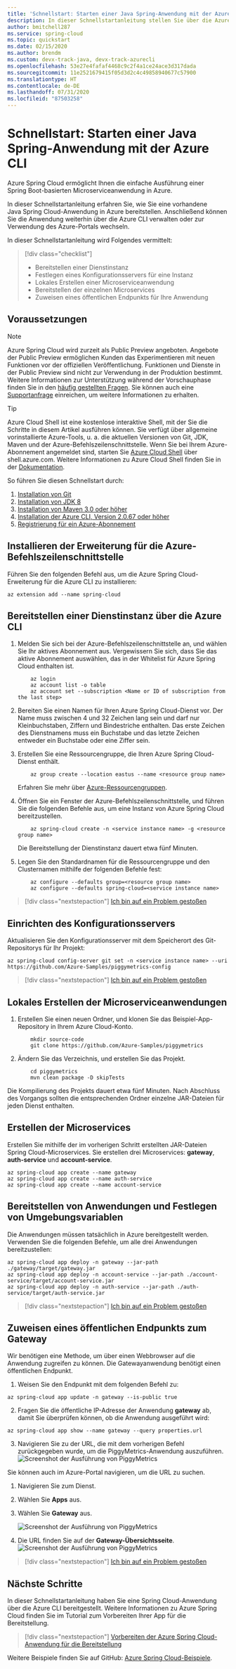 ```yaml
---
title: 'Schnellstart: Starten einer Java Spring-Anwendung mit der Azure CLI'
description: In dieser Schnellstartanleitung stellen Sie über die Azure CLI eine Beispielanwendung in Azure Spring Cloud bereit.
author: bmitchell287
ms.service: spring-cloud
ms.topic: quickstart
ms.date: 02/15/2020
ms.author: brendm
ms.custom: devx-track-java, devx-track-azurecli
ms.openlocfilehash: 53e27e4fafaf4468c9c2f4a1ce24ace3d317dada
ms.sourcegitcommit: 11e2521679415f05d3d2c4c49858940677c57900
ms.translationtype: HT
ms.contentlocale: de-DE
ms.lasthandoff: 07/31/2020
ms.locfileid: "87503258"
---
```

# <a name="quickstart-launch-a-java-spring-application-using-the-azure-cli"></a>Schnellstart: Starten einer Java Spring-Anwendung mit der Azure CLI

Azure Spring Cloud ermöglicht Ihnen die einfache Ausführung einer Spring Boot-basierten Microserviceanwendung in Azure.

In dieser Schnellstartanleitung erfahren Sie, wie Sie eine vorhandene Java Spring Cloud-Anwendung in Azure bereitstellen. Anschließend können Sie die Anwendung weiterhin über die Azure CLI verwalten oder zur Verwendung des Azure-Portals wechseln.

In dieser Schnellstartanleitung wird Folgendes vermittelt:

> [!div class="checklist"]
> * Bereitstellen einer Dienstinstanz
> * Festlegen eines Konfigurationsservers für eine Instanz
> * Lokales Erstellen einer Microserviceanwendung
> * Bereitstellen der einzelnen Microservices
> * Zuweisen eines öffentlichen Endpunkts für Ihre Anwendung

## <a name="prerequisites"></a>Voraussetzungen

>[!Note]
> Azure Spring Cloud wird zurzeit als Public Preview angeboten. Angebote der Public Preview ermöglichen Kunden das Experimentieren mit neuen Funktionen vor der offiziellen Veröffentlichung.  Funktionen und Dienste in der Public Preview sind nicht zur Verwendung in der Produktion bestimmt.  Weitere Informationen zur Unterstützung während der Vorschauphase finden Sie in den [häufig gestellten Fragen](https://azure.microsoft.com/support/faq/). Sie können auch eine [Supportanfrage](https://docs.microsoft.com/azure/azure-portal/supportability/how-to-create-azure-support-request) einreichen, um weitere Informationen zu erhalten.

>[!TIP]
> Azure Cloud Shell ist eine kostenlose interaktive Shell, mit der Sie die Schritte in diesem Artikel ausführen können.  Sie verfügt über allgemeine vorinstallierte Azure-Tools, u. a. die aktuellen Versionen von Git, JDK, Maven und der Azure-Befehlszeilenschnittstelle. Wenn Sie bei Ihrem Azure-Abonnement angemeldet sind, starten Sie [Azure Cloud Shell](https://shell.azure.com) über shell.azure.com.  Weitere Informationen zu Azure Cloud Shell finden Sie in der [Dokumentation](../cloud-shell/overview.md).

So führen Sie diesen Schnellstart durch:

1. [Installation von Git](https://git-scm.com/)
2. [Installation von JDK 8](https://docs.microsoft.com/java/azure/jdk/?view=azure-java-stable)
3. [Installation von Maven 3.0 oder höher](https://maven.apache.org/download.cgi)
4. [Installation der Azure CLI, Version 2.0.67 oder höher](https://docs.microsoft.com/cli/azure/install-azure-cli?view=azure-cli-latest)
5. [Registrierung für ein Azure-Abonnement](https://azure.microsoft.com/free/)

## <a name="install-the-azure-cli-extension"></a>Installieren der Erweiterung für die Azure-Befehlszeilenschnittstelle

Führen Sie den folgenden Befehl aus, um die Azure Spring Cloud-Erweiterung für die Azure CLI zu installieren:

```azurecli
az extension add --name spring-cloud
```

## <a name="provision-a-service-instance-on-the-azure-cli"></a>Bereitstellen einer Dienstinstanz über die Azure CLI

1. Melden Sie sich bei der Azure-Befehlszeilenschnittstelle an, und wählen Sie Ihr aktives Abonnement aus. Vergewissern Sie sich, dass Sie das aktive Abonnement auswählen, das in der Whitelist für Azure Spring Cloud enthalten ist.

    ```azurecli
        az login
        az account list -o table
        az account set --subscription <Name or ID of subscription from the last step>
    ```

2. Bereiten Sie einen Namen für Ihren Azure Spring Cloud-Dienst vor.  Der Name muss zwischen 4 und 32 Zeichen lang sein und darf nur Kleinbuchstaben, Ziffern und Bindestriche enthalten.  Das erste Zeichen des Dienstnamens muss ein Buchstabe und das letzte Zeichen entweder ein Buchstabe oder eine Ziffer sein.

3. Erstellen Sie eine Ressourcengruppe, die Ihren Azure Spring Cloud-Dienst enthält.

    ```azurecli
        az group create --location eastus --name <resource group name>
    ```

    Erfahren Sie mehr über [Azure-Ressourcengruppen](../azure-resource-manager/management/overview.md).

4. Öffnen Sie ein Fenster der Azure-Befehlszeilenschnittstelle, und führen Sie die folgenden Befehle aus, um eine Instanz von Azure Spring Cloud bereitzustellen.

    ```azurecli
        az spring-cloud create -n <service instance name> -g <resource group name>
    ```

    Die Bereitstellung der Dienstinstanz dauert etwa fünf Minuten.

5. Legen Sie den Standardnamen für die Ressourcengruppe und den Clusternamen mithilfe der folgenden Befehle fest:

    ```azurecli
        az configure --defaults group=<resource group name>
        az configure --defaults spring-cloud=<service instance name>
    ```

> [!div class="nextstepaction"]
> [Ich bin auf ein Problem gestoßen](https://www.research.net/r/javae2e?tutorial=asc-cli-quickstart&step=provision)

## <a name="setup-your-configuration-server"></a>Einrichten des Konfigurationsservers

Aktualisieren Sie den Konfigurationsserver mit dem Speicherort des Git-Repositorys für Ihr Projekt:

```azurecli
az spring-cloud config-server git set -n <service instance name> --uri https://github.com/Azure-Samples/piggymetrics-config
```

> [!div class="nextstepaction"]
> [Ich bin auf ein Problem gestoßen](https://www.research.net/r/javae2e?tutorial=asc-cli-quickstart&step=config-server)

## <a name="build-the-microservices-applications-locally"></a>Lokales Erstellen der Microserviceanwendungen

1. Erstellen Sie einen neuen Ordner, und klonen Sie das Beispiel-App-Repository in Ihrem Azure Cloud-Konto.  

    ```console
        mkdir source-code
        git clone https://github.com/Azure-Samples/piggymetrics
    ```

2. Ändern Sie das Verzeichnis, und erstellen Sie das Projekt.

    ```console
        cd piggymetrics
        mvn clean package -D skipTests
    ```

Die Kompilierung des Projekts dauert etwa fünf Minuten.  Nach Abschluss des Vorgangs sollten die entsprechenden Ordner einzelne JAR-Dateien für jeden Dienst enthalten.

## <a name="create-the-microservices"></a>Erstellen der Microservices

Erstellen Sie mithilfe der im vorherigen Schritt erstellten JAR-Dateien Spring Cloud-Microservices. Sie erstellen drei Microservices: **gateway**, **auth-service** und **account-service**.

```azurecli
az spring-cloud app create --name gateway
az spring-cloud app create --name auth-service
az spring-cloud app create --name account-service
```

## <a name="deploy-applications-and-set-environment-variables"></a>Bereitstellen von Anwendungen und Festlegen von Umgebungsvariablen

Die Anwendungen müssen tatsächlich in Azure bereitgestellt werden. Verwenden Sie die folgenden Befehle, um alle drei Anwendungen bereitzustellen:

```azurecli
az spring-cloud app deploy -n gateway --jar-path ./gateway/target/gateway.jar
az spring-cloud app deploy -n account-service --jar-path ./account-service/target/account-service.jar
az spring-cloud app deploy -n auth-service --jar-path ./auth-service/target/auth-service.jar
```

> [!div class="nextstepaction"]
> [Ich bin auf ein Problem gestoßen](https://www.research.net/r/javae2e?tutorial=asc-cli-quickstart&step=deploy)

## <a name="assign-public-endpoint-to-gateway"></a>Zuweisen eines öffentlichen Endpunkts zum Gateway

Wir benötigen eine Methode, um über einen Webbrowser auf die Anwendung zugreifen zu können. Die Gatewayanwendung benötigt einen öffentlichen Endpunkt.

1. Weisen Sie den Endpunkt mit dem folgenden Befehl zu:

```azurecli
az spring-cloud app update -n gateway --is-public true
```

2. Fragen Sie die öffentliche IP-Adresse der Anwendung **gateway** ab, damit Sie überprüfen können, ob die Anwendung ausgeführt wird:

```azurecli
az spring-cloud app show --name gateway --query properties.url
```

3. Navigieren Sie zu der URL, die mit dem vorherigen Befehl zurückgegeben wurde, um die PiggyMetrics-Anwendung auszuführen.
    ![Screenshot der Ausführung von PiggyMetrics](media/spring-cloud-quickstart-launch-app-cli/launch-app.png)

Sie können auch im Azure-Portal navigieren, um die URL zu suchen. 
1. Navigieren Sie zum Dienst.
2. Wählen Sie **Apps** aus.
3. Wählen Sie **Gateway** aus.

    ![Screenshot der Ausführung von PiggyMetrics](media/spring-cloud-quickstart-launch-app-cli/navigate-app1.png)
    
4. Die URL finden Sie auf der **Gateway-Übersichtsseite**. ![Screenshot der Ausführung von PiggyMetrics](media/spring-cloud-quickstart-launch-app-cli/navigate-app2-url.png)

> [!div class="nextstepaction"]
> [Ich bin auf ein Problem gestoßen](https://www.research.net/r/javae2e?tutorial=asc-cli-quickstart&step=public-endpoint)

## <a name="next-steps"></a>Nächste Schritte

In dieser Schnellstartanleitung haben Sie eine Spring Cloud-Anwendung über die Azure CLI bereitgestellt.  Weitere Informationen zu Azure Spring Cloud finden Sie im Tutorial zum Vorbereiten Ihrer App für die Bereitstellung.

> [!div class="nextstepaction"]
> [Vorbereiten der Azure Spring Cloud-Anwendung für die Bereitstellung](spring-cloud-tutorial-prepare-app-deployment.md)

Weitere Beispiele finden Sie auf GitHub: [Azure Spring Cloud-Beispiele](https://github.com/Azure-Samples/Azure-Spring-Cloud-Samples/tree/master/service-binding-cosmosdb-sql).
